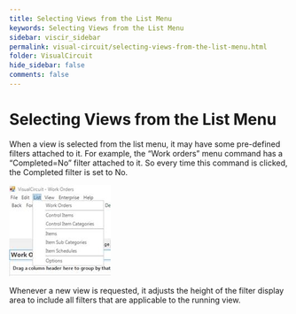 ```yaml
---
title: Selecting Views from the List Menu
keywords: Selecting Views from the List Menu
sidebar: viscir_sidebar
permalink: visual-circuit/selecting-views-from-the-list-menu.html
folder: VisualCircuit
hide_sidebar: false
comments: false
---
```


# Selecting Views from the List Menu



When a view is selected from the list menu, it may have some pre-defined filters attached to it. For example, the “Work orders” menu command has a “Completed=No” filter attached to it. So every time this command is clicked, the Completed filter is set to No.

![](/images/select-view-from-list-menu.jpg)

Whenever a new view is requested, it adjusts the height of the filter display area to include all filters that are applicable to the running view.
